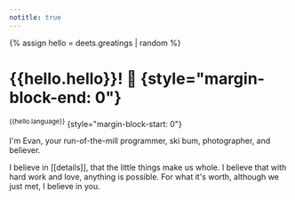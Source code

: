 ```yaml
---
notitle: true
---
```


{% assign hello = deets.greatings | random %}
# {{hello.hello}}! 👋 {style="margin-block-end: 0"}

<sup>{{hello.language}}</sup> {style="margin-block-start: 0"}

I'm Evan, your run-of-the-mill programmer, ski bum, photographer, and believer.

I believe in [[details]], that the little things make us whole. I believe that with hard work and love, anything is possible. For what it's worth, although we just met, I believe in you.